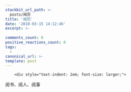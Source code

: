 ```yaml
---
stackbit_url_path: >-
  posts/阅历
title: '阅历'
date: '2010-03-15 14:12:46'
excerpt: >-
  
comments_count: 0
positive_reactions_count: 0
tags: 
  - 
canonical_url: >-
template: post
---
```


        <div style="text-indent: 2em; font-size: larger;">
<p>阅书、阅人、阅事</p>
</div>
      